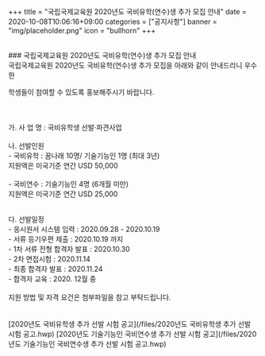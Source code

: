 +++
title = "국립국제교육원 2020년도 국비유학(연수)생 추가 모집 안내"
date = 2020-10-08T10:06:16+09:00
categories = ["공지사항"]
banner = "img/placeholder.png"
icon = "bullhorn"
+++
<!--more-->

<br>
### 국립국제교육원 2020년도 국비유학(연수)생 추가 모집 안내

<br>
국립국제교육원 2020년도 국비유학(연수)생 추가 모집을 아래와 같이 안내드리니 우수한

학생들이 참여할 수 있도록 홍보해주시기 바랍니다.
<br>
<br>
<br>
<br>
가. 사 업 명 : 국비유학생 선발·파견사업
<br>
<br>
나. 선발인원  
    - 국비유학 : 꿈나래 10명/ 기술기능인 1명 (최대 3년)
                <br>지원액은 미국기준 연간 USD 50,000
<br>
<br>
    - 국비연수 : 기술기능인 4명 (6개월 미만)
                <br>지원액은 미국기준 연간 USD 25,000

<br>
다. 선발일정
<br>
    - 응시원서 시스템 입력 : 2020.09.28 - 2020.10.19
    <br>
    - 서류 등기우편 제출 : 2020.10.19 까지
<br>
    - 1차 서류 전형 합격자 발표 : 2020.10.30
<br>
    - 2차 면접시험 : 2020.11.14
<br>
    - 최종 합격자 발표 : 2020.11.24
<br>
    - 합격자 교육 : 2020. 12월 중
<br>
<br>
지원 방법 및 자격 요건은 첨부파일을 참고 부탁드립니다.
<br>
<br>
<br>
[2020년도 국비유학생 추가 선발 시험 공고](/files/2020년도 국비유학생 추가 선발 시험 공고.hwp)
[2020년도 기술기능인 국비연수생 추가 선발 시험 공고](/files/2020년도 기술기능인 국비연수생 추가 선발 시험 공고.hwp)
